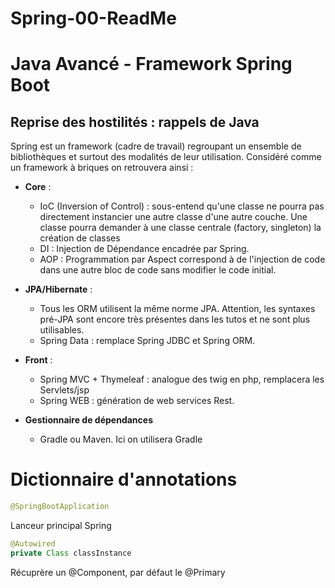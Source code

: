 # Spring-00-ReadMe
# Java Avancé - Framework Spring Boot

## Reprise des hostilités : rappels de Java

Spring est un framework (cadre de travail) regroupant un ensemble de
bibliothèques et surtout des modalités de leur utilisation. Considéré
comme un framework à briques on retrouvera ainsi :
- **Core** : 
    - IoC (Inversion of Control) : sous-entend qu'une classe ne pourra
    pas directement instancier une autre classe d'une autre couche. Une classe
    pourra demander à une classe centrale (factory, singleton) la création de classes
    - DI : Injection de Dépendance encadrée par Spring.
    - AOP : Programmation par Aspect correspond à de l'injection de code dans une autre bloc de code sans modifier le code initial.

- **JPA/Hibernate** : 
    - Tous les ORM utilisent la même norme JPA. Attention, les syntaxes pré-JPA sont encore très présentes dans les tutos et ne sont plus utilisables.
    - Spring Data : remplace Spring JDBC et Spring ORM.

- **Front** :
    - Spring MVC + Thymeleaf : analogue des twig en php, remplacera les Servlets/jsp
    - Spring WEB : génération de web services Rest.

- **Gestionnaire de dépendances**
    - Gradle ou Maven. Ici on utilisera Gradle

# Dictionnaire d'annotations
``` java 
@SpringBootApplication  
```
Lanceur principal Spring
``` Java 
@Autowired
private Class classInstance
``` 
Récuprère un @Component, par défaut le @Primary
